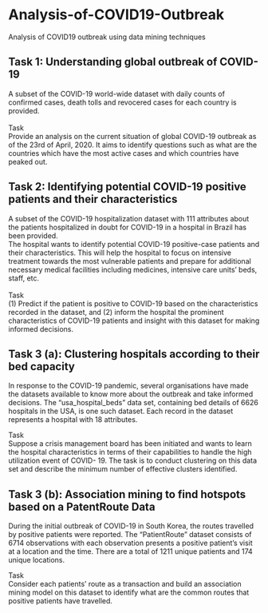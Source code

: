 # Analysis-of-COVID19-Outbreak
Analysis of COVID19 outbreak using data mining techniques

## Task 1: Understanding global outbreak of COVID-19

A subset of the COVID-19 world-wide dataset with daily counts of confirmed cases, death tolls and revocered cases for each country is provided.<br>
<br>
Task<br>
Provide an analysis on the current situation of global COVID-19 outbreak as of the 23rd of April, 2020. It aims to identify questions such as what are the countries which have the most active cases and which countries have peaked out.<br> 

## Task 2: Identifying potential COVID-19 positive patients and their characteristics

A subset of the COVID-19 hospitalization dataset with 111 attributes about the patients hospitalized in doubt for COVID-19 in a hospital in Brazil has been provided.<br>
The hospital wants to identify potential COVID-19 positive-case patients and their characteristics. This will help the hospital to focus on intensive treatment towards the most vulnerable patients and prepare for additional necessary medical facilities including
medicines, intensive care units’ beds, staff, etc.<br>
<br>
Task<br>
(1) Predict if the patient is positive to COVID-19 based on the characteristics recorded in the dataset, and (2) inform the hospital the prominent characteristics of COVID-19 patients and insight with this dataset for making informed decisions. <br>



## Task 3 (a): Clustering hospitals according to their bed capacity

In response to the COVID-19 pandemic, several organisations have made the datasets available to know more about the outbreak and take informed decisions. The “usa_hospital_beds” data set, containing bed details of 6626 hospitals in the USA, is one such dataset. Each record in the dataset represents a hospital with 18 attributes.<br>

Task<br>
Suppose a crisis management board has been initiated and wants to learn the hospital characteristics in terms of their capabilities to handle the high utilization event of COVID- 19. The task is to conduct clustering on this data set and describe the minimum number of effective clusters identified.<br>

## Task 3 (b): Association mining to find hotspots based on a PatentRoute Data
During the initial outbreak of COVID-19 in South Korea, the routes travelled by positive patients were reported. The “PatientRoute” dataset consists of 6714 observations with each observation presents a positive patient’s visit at a location and the time. There are a total of 1211 unique patients and 174 unique locations.<br>

Task<br>
Consider each patients’ route as a transaction and build an association mining model on this dataset to identify what are the common routes that positive patients have travelled.<br>
